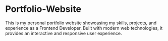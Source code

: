 # Portfolio-Website
This is my personal portfolio website showcasing my skills, projects, and experience as a Frontend Developer. Built with modern web technologies, it provides an interactive and responsive user experience.
